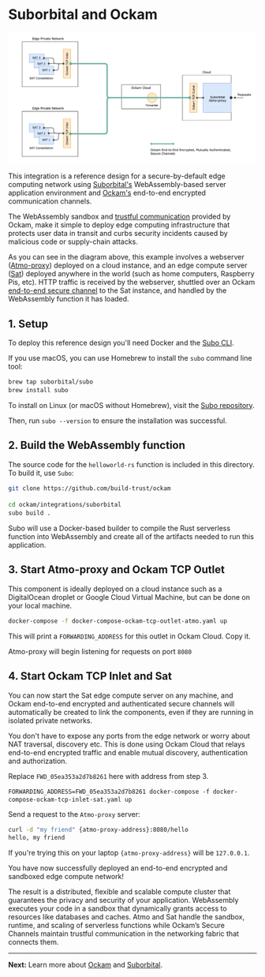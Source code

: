 # Suborbital and Ockam

<p><img alt="suborbital and ockam" src="./ockam-suborbital.png"></p>

This integration is a reference design for a secure-by-default edge computing network using
[Suborbital's](https://suborbital.dev) WebAssembly-based server application environment and
[Ockam's](https://github.com/build-trust/ockam) end-to-end encrypted communication channels.

The WebAssembly sandbox and [trustful communication](https://github.com/build-trust/ockam#readme)
provided by Ockam, make it simple to deploy edge computing infrastructure that protects user
data in transit and curbs security incidents caused by malicious code or supply-chain attacks.

As you can see in the diagram above, this example involves a webserver
([Atmo-proxy](https://github.com/suborbital/atmo)) deployed on a cloud instance, and an edge
compute server ([Sat](https://github.com/suborbital/sat)) deployed anywhere in the world
(such as home computers, Raspberry Pis, etc). HTTP traffic is received by the webserver, shuttled
over an Ockam [end-to-end secure channel](e2ee-secure-channels) to the Sat instance, and handled
by the WebAssembly function it has loaded.

## 1. Setup

To deploy this reference design you'll need Docker and the
[Subo CLI](https://github.com/suborbital/subo).

If you use macOS, you can use Homebrew to install the `subo` command line tool:

```bash
brew tap suborbital/subo
brew install subo
```

To install on Linux (or macOS without Homebrew), visit the
[Subo repository](https://github.com/suborbital/subo/releases).

Then, run `subo --version` to ensure the installation was successful.

## 2. Build the WebAssembly function

The source code for the `helloworld-rs` function is included in this directory.
To build it, use `Subo`:

```bash
git clone https://github.com/build-trust/ockam

cd ockam/integrations/suborbital
subo build .
```

Subo will use a Docker-based builder to compile the Rust serverless function into WebAssembly
and create all of the artifacts needed to run this application.

## 3. Start Atmo-proxy and Ockam TCP Outlet

This component is ideally deployed on a cloud instance such as a DigitalOcean droplet or
Google Cloud Virtual Machine, but can be done on your local machine.

```bash
docker-compose -f docker-compose-ockam-tcp-outlet-atmo.yaml up
```

This will print a `FORWARDING_ADDRESS` for this outlet in Ockam Cloud. Copy it.

Atmo-proxy will begin listening for requests on port `8080`

## 4. Start Ockam TCP Inlet and Sat

You can now start the Sat edge compute server on any machine, and Ockam end-to-end encrypted
and authenticated secure channels will automatically be created to link the components,
even if they are running in isolated private networks.

You don't have to expose any ports from the edge network or worry about NAT traversal, discovery etc.
This is done using Ockam Cloud that relays end-to-end encrypted traffic and enable mutual discovery,
authentication and authorization.

Replace `FWD_05ea353a2d7b8261` here with address from step 3.

```
FORWARDING_ADDRESS=FWD_05ea353a2d7b8261 docker-compose -f docker-compose-ockam-tcp-inlet-sat.yaml up
```

Send a request to the `Atmo-proxy` server:

```bash
curl -d "my friend" {atmo-proxy-address}:8080/hello
hello, my friend
```

If you're trying this on your laptop `{atmo-proxy-address}` will be `127.0.0.1`.

You have now successfully deployed an end-to-end encrypted and sandboxed edge compute network!

The result is a distributed, flexible and scalable compute cluster that guarantees the privacy and
security of your application. WebAssembly executes your code in a sandbox that dynamically grants
access to resources like databases and caches. Atmo and Sat handle the sandbox, runtime, and scaling
of serverless functions while Ockam’s Secure Channels maintain trustful communication in the networking
fabric that connects them.

<div>
<hr>
<b>Next:</b> Learn more about <a href="https://github.com/build-trust/ockam#next-steps">Ockam</a> and <a href="https://suborbital.dev/atmo">Suborbital</a>.
</div>

[e2ee-secure-channels]: https://github.com/build-trust/ockam/tree/develop/documentation/use-cases/end-to-end-encrypt-all-application-layer-communication#readme
